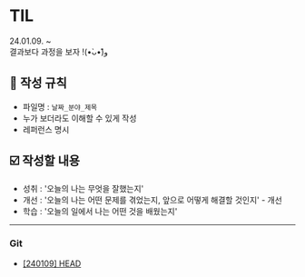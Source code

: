 # TIL
24.01.09. ~ <br>
결과보다 과정을 보자 !(•̀ᴗ•́)و̑ 



## 📌 작성 규칙

- 파일명 : `날짜_분야_제목`
- 누가 보더라도 이해할 수 있게 작성
- 레퍼런스 명시

## ☑️ 작성할 내용

- 성취 : '오늘의 나는 무엇을 잘했는지' 
- 개선 : '오늘의 나는 어떤 문제를 겪었는지, 앞으로 어떻게 해결할 것인지' - 개선
- 학습 : '오늘의 일에서 나는 어떤 것을 배웠는지'

-----
### Git
- [[240109] HEAD](https://github.com/innerstella/TIL/blob/main/Git/240109_Git_HEAD.md)
